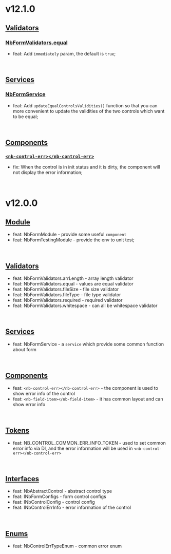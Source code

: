 # v12.1.0
## [Validators](https://github.com/bigBear713/nb-form/blob/master/projects/nb-form/README.EN.md#Validators "Validators")
### [NbFormValidators.equal](https://github.com/bigBear713/nb-form/blob/master/projects/nb-form/README.EN.md#nbformvalidatorsequal "NbFormValidators.equal")
- feat: Add `immediately` param, the default is `true`; 

<br/>

## [Services](https://github.com/bigBear713/nb-form/blob/master/projects/nb-form/README.EN.md#Services "Services")
### [NbFormService](https://github.com/bigBear713/nb-form/blob/master/projects/nb-form/README.EN.md#nbformservice "NbFormService")
- feat: Add `updateEqualControlsValidities()` function so that you can more convenient to update the validities of the two controls which want to be equal;

<br/>

## [Components](https://github.com/bigBear713/nb-form/blob/master/projects/nb-form/README.EN.md#Components "Components")
### [`<nb-control-err></nb-control-err>`](https://github.com/bigBear713/nb-form/blob/master/projects/nb-form/README.EN.md#nb-control-errnb-control-err "<nb-control-err></nb-control-err>")
- fix: When the control is in init status and it is dirty, the component will not display the error information;

<br/>

# v12.0.0
## [Module](https://github.com/bigBear713/nb-form/blob/master/projects/nb-form/README.EN.md#Module "Module")
- feat: NbFormModule - provide some useful `component`
- feat: NbFormTestingModule - provide the env to unit test;

<br>

## [Validators](https://github.com/bigBear713/nb-form/blob/master/projects/nb-form/README.EN.md#Validators "Validators")
- feat: NbFormValidators.arrLength - array length validator
- feat: NbFormValidators.equal - values are equal validator
- feat: NbFormValidators.fileSize - file size validator
- feat: NbFormValidators.fileType - file type validator
- feat: NbFormValidators.required - required validator
- feat: NbFormValidators.whitespace - can all be whitespace validator

<br>

## [Services](https://github.com/bigBear713/nb-form/blob/master/projects/nb-form/README.EN.md#Services "Services")
- feat: NbFormService - a `service` which provide some common function about form

<br>

## [Components](https://github.com/bigBear713/nb-form/blob/master/projects/nb-form/README.EN.md#Components "Components")
- feat: `<nb-control-err></nb-control-err>` - the component is used to show error info of the control
- feat: `<nb-field-item></nb-field-item>` - it has common layout and can show error info

<br>

## [Tokens](https://github.com/bigBear713/nb-form/blob/master/projects/nb-form/README.EN.md#Tokens "Tokens")
- feat: NB_CONTROL_COMMON_ERR_INFO_TOKEN - used to set common error info via DI, and the error information will be used in `<nb-control-err></nb-control-err>`

<br>

## [Interfaces](https://github.com/bigBear713/nb-form/blob/master/projects/nb-form/README.EN.md#Interfaces "Interfaces")
- feat: NbAbstractControl - abstract control type
- feat: INbFormConfigs - form control configs
- feat: INbControlConfig - control config
- feat: INbControlErrInfo - error information of the control

<br>

## [Enums](https://github.com/bigBear713/nb-form/blob/master/projects/nb-form/README.EN.md#Enums "Enums")
- feat: NbControlErrTypeEnum - common error enum
